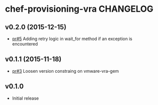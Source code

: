 # chef-provisioning-vra CHANGELOG

## v0.2.0 (2015-12-15)
* [pr#5](https://github.com/chef-partners/chef-provisioning-vra/pull/5) Adding retry logic in wait_for method if an exception is encountered

## v0.1.1 (2015-11-18)
* [pr#3](https://github.com/chef-partners/chef-provisioning-vra/pull/3) Loosen version constraing on vmware-vra-gem

## v0.1.0
* Initial release

